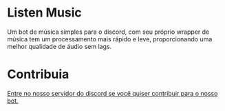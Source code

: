 # Listen Music

Um bot de música simples para o discord, com seu próprio wrapper de música tem um processamento mais rápido e leve, proporcionando uma melhor qualidade de áudio sem lags.

# Contribuia

[Entre no nosso servidor do discord se você quiser contribuir para o nosso bot.](https://discord.gg/yXK4QadCkb)
